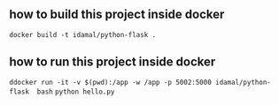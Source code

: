 ## how to build  this project inside docker 
 ```docker build -t idamal/python-flask .```
 ## how to run this project inside docker 
   ```ddocker run -it -v $(pwd):/app -w /app -p 5002:5000 idamal/python-flask  bash```
   ```python hello.py```
